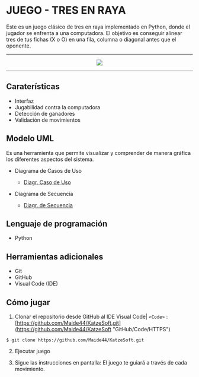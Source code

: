 # JUEGO - TRES EN RAYA
Este es un juego clásico de tres en raya implementado en Python, donde el jugador se enfrenta a una computadora. El objetivo es conseguir alinear tres de tus fichas (X o O) en una fila, columna o diagonal antes que el oponente.

---

<p align="center"><a target="_blank"><img src="https://github.com/user-attachments/assets/82895d8f-3e35-460a-8230-4c6c264f096f"></a></p>


---

## Caraterísticas

* Interfaz 
* Jugabilidad contra la computadora
* Detección de ganadores
* Validación de movimientos
  
## Modelo UML
Es una herramienta que permite visualizar y comprender de manera gráfica los diferentes aspectos del sistema.

* Diagrama de Casos de Uso
  * [Diagr. Caso de Uso](https://i.ibb.co/5937QY3/Captura-de-pantalla-2024-11-06-234430.png "Link")

* Diagrama de Secuencia
  * [Diagr. de Secuencia](https://i.ibb.co/KcPKfQG/Secuencia.png "Link")

## Lenguaje de programación
* Python

## Herramientas adicionales
* Git
* GitHub
* Visual Code (IDE)

## Cómo jugar

1. Clonar el repositorio desde GitHub al IDE Visual Code| `<Code>` :[https://github.com/Maide44/KatzeSoft.git](https://github.com/Maide44/KatzeSoft "GitHub/Code/HTTPS")

``` 
$ git clone https://github.com/Maide44/KatzeSoft.git
```
2. Ejecutar juego
   
3. Sigue las instrucciones en pantalla: El juego te guiará a través de cada movimiento.







